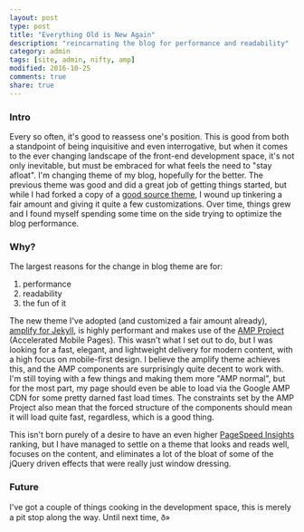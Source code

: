 ```yaml
---
layout: post
type: post
title: "Everything Old is New Again"
description: "reincarnating the blog for performance and readability"
category: admin
tags: [site, admin, nifty, amp]
modified: 2016-10-25
comments: true
share: true
---
```


### Intro
Every so often, it's good to reassess one's position. This is good from both a standpoint of being inquisitive and even interrogative, but when it comes to the ever changing landscape of the front-end development space, it's not only inevitable, but must be embraced for what feels the need to "stay afloat". I'm changing theme of my blog, hopefully for the better. The previous theme was good and did a great job of getting things started, but while I had forked a copy of a [good source theme](https://github.com/hmfaysal/hmfaysal-omega-theme), I wound up tinkering a fair amount and giving it quite a few customizations. Over time, things grew and I found myself spending some time on the side trying to optimize the blog performance.

### Why?
The largest reasons for the change in blog theme are for:

1. performance
2. readability
3. the fun of it

The new theme I've adopted (and customized a fair amount already), [amplify for Jekyll](https://github.com/ageitgey/amplify), is highly performant and makes use of the [AMP Project](https://www.ampproject.org/learn/about-amp/) (Accelerated Mobile Pages). This wasn't what I set out to do, but I was looking for a fast, elegant, and lightweight delivery for modern content, with a high focus on mobile-first design. I believe the amplify theme achieves this, and the AMP components are surprisingly quite decent to work with. I'm still toying with a few things and making them more "AMP normal", but for the most part, my page should even be able to load via the Google AMP CDN for some pretty darned fast load times. The constraints set by the AMP Project also mean that the forced structure of the components should mean it will load quite fast, regardless, which is a good thing.

This isn't born purely of a desire to have an even higher [PageSpeed Insights](https://developers.google.com/speed/pagespeed/insights/) ranking, but I have managed to settle on a theme that looks and reads well, focuses on the content, and eliminates a lot of the bloat of some of the jQuery driven effects that were really just window dressing.

### Future
I've got a couple of things cooking in the development space, this is merely a pit stop along the way. Until next time, ð»
